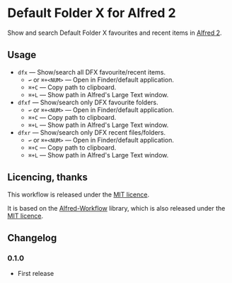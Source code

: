 # Default Folder X for Alfred 2 #

Show and search Default Folder X favourites and recent items in [Alfred 2][alfredapp].


## Usage ##

- `dfx` — Show/search all DFX favourite/recent items.
    - `↩` or `⌘+<NUM>` — Open in Finder/default application.
    - `⌘+C` — Copy path to clipboard.
    - `⌘+L` — Show path in Alfred's Large Text window.
- `dfxf` — Show/search only DFX favourite folders.
    - `↩` or `⌘+<NUM>` — Open in Finder/default application.
    - `⌘+C` — Copy path to clipboard.
    - `⌘+L` — Show path in Alfred's Large Text window.
- `dfxr` — Show/search only DFX recent files/folders.
    - `↩` or `⌘+<NUM>` — Open in Finder/default application.
    - `⌘+C` — Copy path to clipboard.
    - `⌘+L` — Show path in Alfred's Large Text window.


## Licencing, thanks ##

This workflow is released under the [MIT licence][mit].

It is based on the [Alfred-Workflow][aw] library, which is also released under the [MIT licence][mit].


## Changelog ##

### 0.1.0 ###

- First release


[mit]: ./src/LICENCE.txt
[aw]: http://www.deanishe.net/alfred-workflow/
[alfredapp]: https://www.alfredapp.com/
